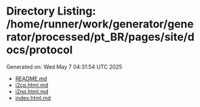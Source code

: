 # Directory Listing: /home/runner/work/generator/generator/processed/pt_BR/pages/site/docs/protocol
Generated on: Wed May  7 04:31:54 UTC 2025

- [README.md](README.md)
- [i2cp.html.md](i2cp.html.md)
- [i2np.html.md](i2np.html.md)
- [index.html.md](index.html.md)
